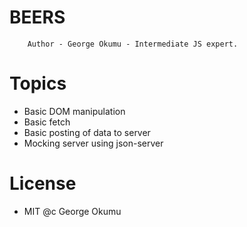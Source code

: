 # BEERS

        Author - George Okumu - Intermediate JS expert.

# Topics

<ul>
<li>Basic DOM manipulation</li>
<li>Basic fetch</li>
<li>Basic posting of data to server</li>
<li>Mocking server using json-server</li>
</ul>

# License

- MIT @c George Okumu
